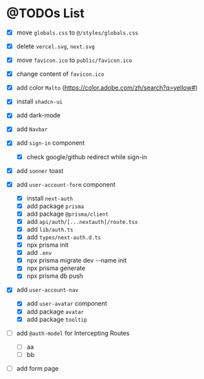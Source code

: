 # @TODOs List

* [X] move `globals.css` to `@/styles/globals.css`
* [X] delete `vercel.svg`, `next.svg`
* [X] move `favicon.ico` to `public/favicon.ico`
* [X] change content of `favicon.ico`
* [X] add color `Malto` (https://color.adobe.com/zh/search?q=yellow#)
* [X] install `shadcn-ui`
* [X] add dark-mode
* [X] add `Navbar`
* [X] add `sign-in` component
  * [X] check google/github redirect while sign-in
* [X] add `sonner` toast
* [X] add `user-account-form` component
  * [X] install `next-auth`
  * [X] add package `prisma`
  * [X] add package `@prisma/client`
  * [X] add `api/auth/[...nextauth]/route.tsx`
  * [x] add `lib/auth.ts`
  * [X] add `types/next-auth.d.ts`
  * [X] npx prisma init
  * [X] add `.env`
  * [x] npx prisma migrate dev --name init
  * [X] npx prisma generate
  * [X] npx prisma db push
* [X] add `user-account-nav`
  * [X] add `user-avatar` component
  * [X] add package `avatar`
  * [X] add package `tooltip`
* [ ] add `@auth-model` for Intercepting Routes
  * [ ] aa
  * [ ] bb
* [ ] add form page
  

